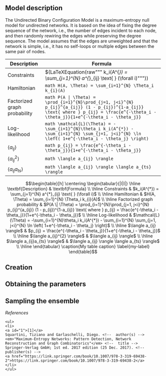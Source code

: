 ## Model description
The Undirected Binary Configuration Model is a maximum-entropy null model for undirected networks. It is based on the idea of fixing the degree sequence of the network, i.e., the number of edges incident to each node, and then randomly rewiring the edges while preserving the degree sequence. The model assumes that the edges are unweighted and that the network is simple, i.e., it has no self-loops or multiple edges between the same pair of nodes. 

| Description                   | Formula |
| --------------------------    | --------------------------------------------------------------------------------- |
| Constraints                   | $(LaTeXEquation(raw""" k_i(A^{*}) = \sum_{j=1}^{N} a^{*}_{ij}  \text{  } (\forall i)""")) |
| Hamiltonian                   | ```math H(A, \Theta) = \sum_{i=1}^{N} \Theta_i k_{i}(A) ``` |
| Factorized graph probability  | ```math P(A \| \Theta) = \prod_{i=1}^{N}\prod_{j=1, j<i}^{N} p_{ij}^{a_{ij}} (1 - p_{ij})^{1-a_{ij}}  \text{ where } p_{ij} = \frac{e^{-\theta_i - \theta_j}}{1+e^{-\theta_i - \theta_j}}``` |
| Log-likelihood                | ```math \mathcal{L}(\Theta) = -\sum_{i=1}^{N}\theta_i k_i(A^{*}) - \sum_{i=1}^{N} \sum_{j=1, j<i}^{N} \ln \left( 1+e^{-\theta_i - \theta_j} \right) ```|
| $\langle a_{ij} \rangle$      | ```math p_{ij} = \frac{e^{-\theta_i - \theta_j}}{1+e^{-\theta_i - \theta_j}}``` |
| $\langle a_{ij}^{2} \rangle$  | ```math \langle a_{ij} \rangle``` |
| $\langle a_{ij}a_{ts} \rangle$| ```math \langle a_{ij} \rangle \langle a_{ts} \rangle``` |

```math
\begin{table}[h]
\centering
\begin{tabular}{|l|l|}
\hline
\textbf{Description} & \textbf{Formula} \\ \hline
Constraints & $k_i(A^{*}) = \sum_{j=1}^{N} a^{*}_{ij}  \text{  } (\forall i)$ \\ \hline
Hamiltonian & $H(A, \Theta) = \sum_{i=1}^{N} \Theta_i k_{i}(A)$ \\ \hline
Factorized graph probability & $P(A \| \Theta) = \prod_{i=1}^{N}\prod_{j=1, j<i}^{N} p_{ij}^{a_{ij}} (1 - p_{ij})^{1-a_{ij}}  \text{ where } p_{ij} = \frac{e^{-\theta_i - \theta_j}}{1+e^{-\theta_i - \theta_j}}$ \\ \hline
Log-likelihood & $\mathcal{L}(\Theta) = -\sum_{i=1}^{N}\theta_i k_i(A^{*}) - \sum_{i=1}^{N} \sum_{j=1, j<i}^{N} \ln \left( 1+e^{-\theta_i - \theta_j} \right)$ \\ \hline
$\langle a_{ij} \rangle$ & $p_{ij} = \frac{e^{-\theta_i - \theta_j}}{1+e^{-\theta_i - \theta_j}}$ \\ \hline
$\langle a_{ij}^{2} \rangle$ & $\langle a_{ij} \rangle$ \\ \hline
$\langle a_{ij}a_{ts} \rangle$ & $\langle a_{ij} \rangle \langle a_{ts} \rangle$ \\ \hline
\end{tabular}
\caption{My table caption}
\label{my-label}
\end{table}
```
## Creation

## Obtaining the parameters

## Sampling the ensemble



_References_

```@raw html
<ul>
<li>
<a id="1">[1]</a> 
Squartini, Tiziano and Garlaschelli, Diego. <!--  author(s) --> 
<em>"Maximum-Entropy Networks: Pattern Detection, Network Reconstruction and Graph Combinatorics"</em> <!--  title --> 
Springer-Verlag GmbH; 1st ed. 2017 edition (25 Dec. 2017). <!--  publisher(s) --> 
<a href="https://link.springer.com/book/10.1007/978-3-319-69438-2">https://link.springer.com/book/10.1007/978-3-319-69438-2</a>
</li>
</ul>
```

